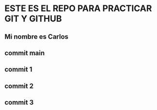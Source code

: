 # ESTE ES EL REPO PARA PRACTICAR GIT Y GITHUB
## Mi nombre es Carlos
## commit main
## commit 1 

## commit 2
## commit 3
